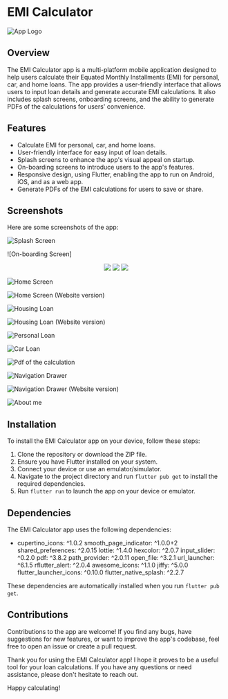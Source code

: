 # EMI Calculator

![App Logo](/Images/logo.png)

## Overview

The EMI Calculator app is a multi-platform mobile application designed to help users calculate their Equated Monthly Installments (EMI) for personal, car, and home loans. The app provides a user-friendly interface that allows users to input loan details and generate accurate EMI calculations. It also includes splash screens, onboarding screens, and the ability to generate PDFs of the calculations for users' convenience.

## Features

- Calculate EMI for personal, car, and home loans.
- User-friendly interface for easy input of loan details.
- Splash screens to enhance the app's visual appeal on startup.
- On-boarding screens to introduce users to the app's features.
- Responsive design, using Flutter, enabling the app to run on Android, iOS, and as a web app.
- Generate PDFs of the EMI calculations for users to save or share.

## Screenshots

Here are some screenshots of the app:

![Splash Screen](/Images/splash.jpg)

![On-boarding Screen]
<div align="center">
    <img src="/Images/ob 1.jpg"/>
    <img src="/Images/ob 2.jpg"/>
    <img src="/Images/ob 3.jpg"/>
</div>

![Home Screen](/Images/homescreen.jpg)

![Home Screen (Website version)](/Images/home.jpg)

![Housing Loan](/Images/housing.jpg)

![Housing Loan (Website version)](/Images/hous.jpg)

![Personal Loan](/Images/personal.jpg)

![Car Loan](/Images/car.jpg)

![Pdf of the calculation](/Images/pdf.jpg)

![Navigation Drawer](/Images/naviagtion.jpg)

![Navigation Drawer (Website version)](/Images/navweb.jpg)

![About me](/Images/abtme.jpg)

## Installation

To install the EMI Calculator app on your device, follow these steps:

1. Clone the repository or download the ZIP file.
2. Ensure you have Flutter installed on your system.
3. Connect your device or use an emulator/simulator.
4. Navigate to the project directory and run `flutter pub get` to install the required dependencies.
5. Run `flutter run` to launch the app on your device or emulator.

## Dependencies

The EMI Calculator app uses the following dependencies:

- cupertino_icons: ^1.0.2
  smooth_page_indicator: ^1.0.0+2
  shared_preferences: ^2.0.15
  lottie: ^1.4.0
  hexcolor: ^2.0.7
  input_slider: ^0.2.0
  pdf: ^3.8.2
  path_provider: ^2.0.11
  open_file: ^3.2.1
  url_launcher: ^6.1.5
  rflutter_alert: ^2.0.4
  awesome_icons: ^1.1.0
  jiffy: ^5.0.0
  flutter_launcher_icons: ^0.10.0
  flutter_native_splash: ^2.2.7

These dependencies are automatically installed when you run `flutter pub get`.

## Contributions

Contributions to the app are welcome! If you find any bugs, have suggestions for new features, or want to improve the app's codebase, feel free to open an issue or create a pull request.

Thank you for using the EMI Calculator app! I hope it proves to be a useful tool for your loan calculations. If you have any questions or need assistance, please don't hesitate to reach out.

Happy calculating!

